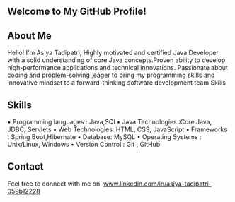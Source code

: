 ## Welcome to My GitHub Profile!
## About Me
Hello! I'm Asiya Tadipatri, Highly motivated and certified Java Developer with a solid understanding of core Java concepts.Proven ability to develop high-performance applications and technical innovations. Passionate about coding and problem-solving ,eager to bring my programming skills and innovative mindset to a forward-thinking software development team Skills 
## Skills
•	Programming languages : Java,SQl
•	Java Technologies :Core Java, JDBC, Servlets
•	Web Technologies: HTML, CSS, JavaScript
•	Frameworks :  Spring Boot,Hibernate
•	Database: MySQL
•	Operating Systems : Unix/Linux, Windows
•	 Version Control : Git , GitHub




## Contact
Feel free to connect with me on:
www.linkedin.com/in/asiya-tadipatri-059b12228


